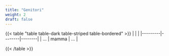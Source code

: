 ```yaml
---
title: "Genitori"
weight: 2
draft: false
---
```


{{< table "table table-dark table-striped table-bordered" >}}
| | |
|---------|--------|--------|
| ... | mamma | ... |

{{< /table >}}

